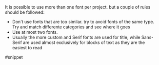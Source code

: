 It is possible to use more than one font per project. but a couple of rules should be followed:

- Don't use fonts that are too similar. try to avoid fonts of the same type. Try and match differente categories and see where it goes
- Use at most two fonts.
- Usually the more custom and Serif fonts are used for title, while Sans-Serif are used almost exclusively for blocks of text as they are the easiest to read

#snippet